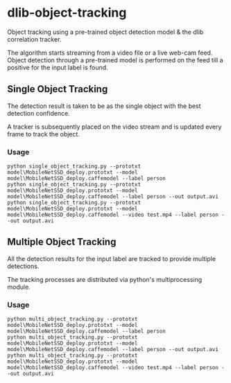# dlib-object-tracking
Object tracking using a pre-trained object detection model & the dlib correlation tracker.

The algorithm starts streaming from a video file or a live web-cam feed.
Object detection through a pre-trained model is performed on the feed till a positive for the input label is found.

## Single Object Tracking
The detection result is taken to be as the single object with the best detection confidence.

A tracker is subsequently placed on the video stream and is updated every frame to track the object.

### Usage
```commandline
python single_object_tracking.py --prototxt model\MobileNetSSD_deploy.prototxt --model model\MobileNetSSD_deploy.caffemodel --label person
python single_object_tracking.py --prototxt model\MobileNetSSD_deploy.prototxt --model model\MobileNetSSD_deploy.caffemodel --label person --out output.avi
python single_object_tracking.py --prototxt model\MobileNetSSD_deploy.prototxt --model model\MobileNetSSD_deploy.caffemodel --video test.mp4 --label person --out output.avi
```

## Multiple Object Tracking
All the detection results for the input label are tracked to provide multiple detections.
 
The tracking processes are distributed via python's multiprocessing module.

### Usage
```commandline
python multi_object_tracking.py --prototxt model\MobileNetSSD_deploy.prototxt --model model\MobileNetSSD_deploy.caffemodel --label person
python multi_object_tracking.py --prototxt model\MobileNetSSD_deploy.prototxt --model model\MobileNetSSD_deploy.caffemodel --label person --out output.avi
python multi_object_tracking.py --prototxt model\MobileNetSSD_deploy.prototxt --model model\MobileNetSSD_deploy.caffemodel --video test.mp4 --label person --out output.avi
```